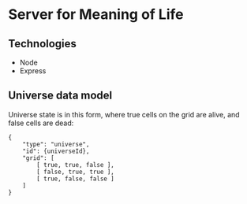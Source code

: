# Server for Meaning of Life

## Technologies

- Node
- Express

## Universe data model

Universe state is in this form, where true cells on the grid are alive, and false cells are dead:
```
{
    "type": "universe",
    "id": {universeId},
    "grid": [
        [ true, true, false ],
        [ false, true, true ],
        [ true, false, false ]
    ]
}
```
